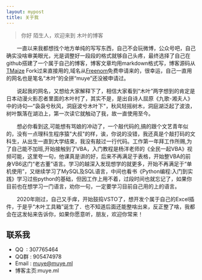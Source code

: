 ```yaml
---
layout: mypost
title: 关于我
---
```


> 你好 陌生人，欢迎来到 木叶的博客　　

　　一直以来我都想找个地方单纯的写写东西，自己不会玩微博，公众号吧，自己确实没啥审美眼光，光是调整好一段段的格式就够自己头疼，最终选择了自己在github搭建了一个属于自己的博客，博客文章均用markdown格式写，博客源码从[TMaize](https://github.com/TMaize/tmaize-blog) Fork过来直接用的,域名从[Freenom](https://my.freenom.com/)免费申请来的，很幸运，自己一直用的网名也是笔名“木叶”的全拼“muye”还没被申请过。  

　　说起我的网名，又想给大家解释下了，相信大家看到“木叶”两字想到的肯定是日本动漫火影忍者里面的木叶村了，其实不是，是出自诗人屈原《九歌-湘夫人》中的诗句—“袅袅兮秋风，洞庭波兮木叶下"，秋风轻摇树木，洞庭湖泛起了波浪，树叶飘落在湖泊上，第一次读它就触动了我，故一直使用至今。　　
  
　　想必你看到这,可能想有骂娘的冲动了，一个敲代码的,搞的跟个文艺青年似的，没有一点理科生程序猿"大叔"的样，诶，你说的没错，我还真是个敲打码的文科生，从出生一直到大学结束，我没有敲过一行代码。工作第一年拜工作所赐,为了自己能不加班,开始接触到了VBA，入门教程是杨洋老师的《全民一起VBA》视频可能，这里夸一句，他课真是讲的好，后来不再满足于表格，开始整VBA的前身VB6这门“老古董”语言。学习的越深入发现想学的就更多，开始不再满足于“单机使用”，又继续学习了MySQL及SQL语言，中间也看书《Python编程:入门到实践》学习过些python的基础，但因工作上用不着，过段时间也就忘记了，如果你目前也在想学习一门语言，劝你一句，一定要学习目前自己用的上的语言。　

　　2020年刚过，自己又手痒，开始鼓捣VSTO了，想开发个属于自己的Excel插件，于是乎“木叶工具箱”诞生了．也不知道后面还能整啥出来，反正整了啥，我都会在这发帖来告诉你，如果你愿意听，朋友，欢迎你常来！


## 联系我

- QQ&nbsp;&nbsp;: 307765464  
- QQ群&nbsp;: 905474978  
- Email&nbsp;: muye@muye.ml
- 博客主页:muye.ml


